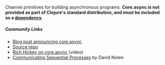 Channel primitives for building asynchronous programs. **Core.async is not provided as part of Clojure's standard distribution, and must be included as a [dependency](https://github.com/clojure/core.async#releases-and-dependency-information)**.


##### Community Links

* [Blog post announcing core.async](http://clojure.com/blog/2013/06/28/clojure-core-async-channels.html)
* [Source repo](https://github.com/clojure/core.async)
* [Rich Hickey on core.async](http://www.infoq.com/presentations/clojure-core-async) (video)
* [Communicating Sequential Processes](http://swannodette.github.io/2013/07/12/communicating-sequential-processes/) by David Nolen
